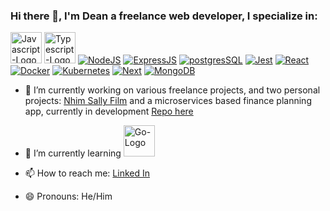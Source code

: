 
### Hi there 👋, I'm Dean a freelance web developer, I specialize in: 


<a href="https://developer.mozilla.org/en-US/docs/Web/JavaScript"><img src="https://camo.githubusercontent.com/999ac61673796a0151eef10879275094b94e4cdf8633a61c01819c6504dcb6d9/68747470733a2f2f7261772e6769746875622e636f6d2f766f6f646f6f74696b69676f642f6c6f676f2e6a732f6d61737465722f6a732e706e67" alt="Javascript-Logo" width="50"/></a> <a href="https://www.typescriptlang.org/"><img src="https://raw.githubusercontent.com/remojansen/logo.ts/master/ts.jpg" alt="Typescript-Logo" width="50"/></a> [![NodeJS](https://www.vectorlogo.zone/logos/nodejs/nodejs-ar21.svg)](https://nodejs.org/) [![ExpressJS](https://www.vectorlogo.zone/logos/expressjs/expressjs-ar21.svg)](http://expressjs.com///) [![postgresSQL](https://www.vectorlogo.zone/logos/postgresql/postgresql-horizontal.svg)](https://www.postgresql.org/) [![Jest](https://www.vectorlogo.zone/logos/jestjsio/jestjsio-ar21.svg)](https://facebook.github.io/jest/)  [![React](https://www.vectorlogo.zone/logos/reactjs/reactjs-ar21.svg)](https://facebook.github.io/react/) [![Docker](https://i.imgur.com/VyjCJuz.png)](https://www.docker.com/) [![Kubernetes](https://www.vectorlogo.zone/logos/kubernetes/kubernetes-ar21.svg)](https://www.https://kubernetes.io/) [![Next](https://github.com/jalbertsr/logo-badge-images/blob/master/img/rsz_nextjs.png?raw=true)](https://zeit.co/) [![MongoDB](https://www.vectorlogo.zone/logos/mongodb/mongodb-ar21.svg)](https://www.mongodb.com/)

- 🔭 I’m currently working on various freelance projects, and two personal projects: <a href="https://www.nhimsallyfilm.com">Nhim Sally Film</a> and a microservices based finance planning app, currently in development <a href="https://github.com/DeanRTaylor1/Finance-App">Repo here</a>
- 🌱 I’m currently learning <a href="https://go.dev/"><img src="https://www.vectorlogo.zone/logos/golang/golang-ar21.svg" alt="Go-Logo" width="50"/></a>

- 📫 How to reach me: [Linked In](https://www.linkedin.com/in/dean-taylor-42a87a57/)
- 😄 Pronouns: He/Him
